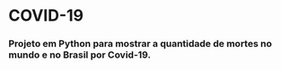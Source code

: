 # COVID-19
### Projeto em Python para mostrar a quantidade de mortes no mundo e no Brasil por Covid-19.

